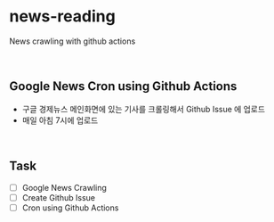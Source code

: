 # news-reading
News crawling with github actions

<br>

## Google News Cron using Github Actions

- 구글 경제뉴스 메인화면에 있는 기사를 크롤링해서 Github Issue 에 업로드
- 매일 아침 7시에 업로드

<br>

## Task

- [ ] Google News Crawling
- [ ] Create Github Issue
- [ ] Cron using Github Actions
